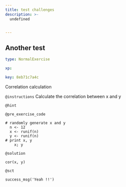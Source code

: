 ```yaml
---
title: test challenges
description: >-
  undefined


---
```

## Another test

```yaml
type: NormalExercise

xp: 

key: 8eb71c7a4c
```

Correlation calculation

`@instructions`
Calculate the correlation between x and y

`@hint`


`@pre_exercise_code`
```{}
# randomly generate x and y
  n <- 12
  x <- runif(n)
  y <- runif(n)
# print x, y
	x; y
```

`@solution`
```{}
cor(x, y)
```
`@sct`
```{}
success_msg('Yeah !!')
```




